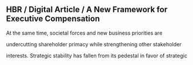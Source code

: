 ## HBR / Digital Article / A New Framework for Executive Compensation

At the same time, societal forces and new business priorities are

undercutting shareholder primacy while strengthening other stakeholder

interests. Strategic stability has fallen from its pedestal in favor of strategic